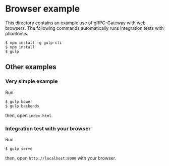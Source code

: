 # Browser example

This directory contains an example use of gRPC-Gateway with web browsers.
The following commands automatically runs integration tests with phantomjs.

```shell-session
$ npm install -g gulp-cli
$ npm install
$ gulp
```

## Other examples

### Very simple example

Run

```shell-session
$ gulp bower
$ gulp backends
```

then, open `index.html`.

### Integration test with your browser

Run

```shell-session
$ gulp serve
```

then, open `http://localhost:8000` with your browser.
